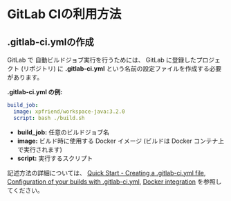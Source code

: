 GitLab CIの利用方法
===================

.gitlab-ci.ymlの作成
--------------------
GitLab で 自動ビルドジョブ実行を行うためには、
GitLab に登録したプロジェクト (リポジトリ) に
**.gitlab-ci.yml** という名前の設定ファイルを作成する必要があります。

**.gitlab-ci.yml の例:** 

```yaml
build_job:
  image: xpfriend/workspace-java:3.2.0
  script: bash ./build.sh
```

*   **build_job:** 任意のビルドジョブ名
*   **image:** ビルド時に使用する Docker イメージ (ビルドは Docker コンテナ上で実行されます)
*   **script:** 実行するスクリプト

記述方法の詳細については、
[Quick Start - Creating a .gitlab-ci.yml file](http://doc.gitlab.com/ce/ci/quick_start/README.html#creating-a-.gitlab-ci.yml-file),
[Configuration of your builds with .gitlab-ci.yml](http://doc.gitlab.com/ce/ci/yaml/README.html), 
[Docker integration](http://docs.gitlab.com/ce/ci/docker/README.html)
を参照してください。
